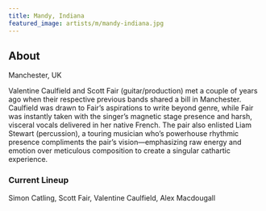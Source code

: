 ```yaml
---
title: Mandy, Indiana
featured_image: artists/m/mandy-indiana.jpg
---
```

## About

Manchester, UK

Valentine Caulfield and Scott Fair (guitar/production) met a couple of years ago when their respective previous bands shared a bill in Manchester. Caulfield was drawn to Fair’s aspirations to write beyond genre, while Fair was instantly taken with the singer’s magnetic stage presence and harsh, visceral vocals delivered in her native French. The pair also enlisted Liam Stewart (percussion), a touring musician who’s powerhouse rhythmic presence compliments the pair’s vision—emphasizing raw energy and emotion over meticulous composition to create a singular cathartic experience.

### Current Lineup

Simon Catling, Scott Fair, Valentine Caulfield, Alex Macdougall

